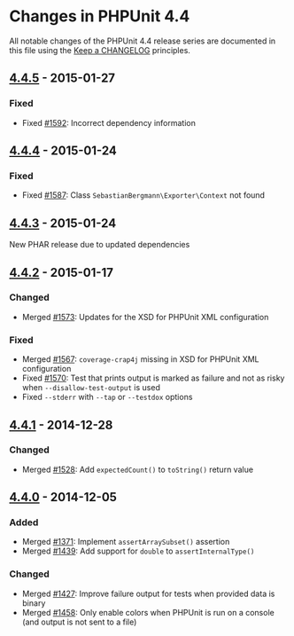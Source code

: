 # Changes in PHPUnit 4.4

All notable changes of the PHPUnit 4.4 release series are documented in this file using the [Keep a CHANGELOG](https://keepachangelog.com/) principles.

## [4.4.5] - 2015-01-27

### Fixed

* Fixed [#1592](https://github.com/sebastianbergmann/phpunit/issues/1592): Incorrect dependency information

## [4.4.4] - 2015-01-24

### Fixed

* Fixed [#1587](https://github.com/sebastianbergmann/phpunit/issues/1587): Class `SebastianBergmann\Exporter\Context` not found

## [4.4.3] - 2015-01-24

New PHAR release due to updated dependencies

## [4.4.2] - 2015-01-17

### Changed

* Merged [#1573](https://github.com/sebastianbergmann/phpunit/issues/1573): Updates for the XSD for PHPUnit XML configuration

### Fixed

* Merged [#1567](https://github.com/sebastianbergmann/phpunit/issues/1567): `coverage-crap4j` missing in XSD for PHPUnit XML configuration
* Fixed [#1570](https://github.com/sebastianbergmann/phpunit/issues/1570): Test that prints output is marked as failure and not as risky when `--disallow-test-output` is used
* Fixed `--stderr` with `--tap` or `--testdox` options

## [4.4.1] - 2014-12-28

### Changed

* Merged [#1528](https://github.com/sebastianbergmann/phpunit/issues/1528): Add `expectedCount()` to `toString()` return value

## [4.4.0] - 2014-12-05

### Added

* Merged [#1371](https://github.com/sebastianbergmann/phpunit/issues/1371): Implement `assertArraySubset()` assertion
* Merged [#1439](https://github.com/sebastianbergmann/phpunit/issues/1439): Add support for `double` to `assertInternalType()`

### Changed

* Merged [#1427](https://github.com/sebastianbergmann/phpunit/issues/1427): Improve failure output for tests when provided data is binary
* Merged [#1458](https://github.com/sebastianbergmann/phpunit/issues/1458): Only enable colors when PHPUnit is run on a console (and output is not sent to a file)

[4.4.5]: https://github.com/sebastianbergmann/phpunit/compare/4.4.4...4.4.5
[4.4.4]: https://github.com/sebastianbergmann/phpunit/compare/4.4.3...4.4.4
[4.4.3]: https://github.com/sebastianbergmann/phpunit/compare/4.4.2...4.4.3
[4.4.2]: https://github.com/sebastianbergmann/phpunit/compare/4.4.1...4.4.2
[4.4.1]: https://github.com/sebastianbergmann/phpunit/compare/4.4.0...4.4.1
[4.4.0]: https://github.com/sebastianbergmann/phpunit/compare/4.3...4.4.0

